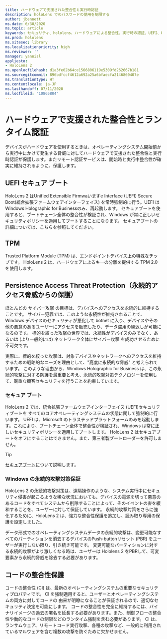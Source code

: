 ```yaml
---
title: ハードウェアで支援された整合性と実行時認証
description: holoLens でのパスワードの使用を制限する
author: jbennett
ms.date: 6/30/2020
ms.topic: article
keywords: セキュリティ、hololens、ハードウェアによる整合性、実行時の認証、UEFI、UEFI セキュアブート、セキュアブート、TPM、脅威保護、Windows のAnti-Persistence（永続攻撃対策）保証、コードの整合性、コードの保護、
ms.prod: hololens
ms.sitesec: library
ms.localizationpriority: high
ms.reviewer: ''
manager: yannisl
appliesto:
- HoloLens 2
ms.openlocfilehash: d1a3fe02b64ce1566806119e5309fd262667b181
ms.sourcegitcommit: 896bdfccf4612a692a25a6bfaecfa2146860407e
ms.translationtype: HT
ms.contentlocale: ja-JP
ms.lasthandoff: 07/11/2020
ms.locfileid: "10865804"
---
```

# ハードウェアで支援された整合性とランタイム認証

デバイスがハードウェアを使用するときは、オペレーティングシステム開始前から実行中にかけて発生する脅威に対してハードウェアで支援された整合性と実行時認証が保護します。またリモート認証サービスは、開始時と実行中整合性が確実に維持されるように、保護します。

## UEFI セキュア ブート

HoloLens 2 はUnified Extensible Firmwaいますe Interface (UEFI) Secure Boot(統合拡張ファームウェアインターフェイス) を常時強制的に行う。UEFI はWindows Holographic for Businessのみ、再起動します。
セキュアブートを使用すると、ブートチェーン全体の整合性が検証され、Windows が常に正しいセキュリティポリシーを適用してブートすることになります。 セキュアブートの詳細については、こちらを参照してください。

## TPM

Trusted Platform Module (TPM) は、エンドポイントデバイス上の特殊なチップです。 HoloLens 2 は、ハードウェアによるキーの分離を提供する TPM 2.0 を使用します。

## Persistence Access Threat Protection（永続的アクセス脅威からの保護）

ほとんどの サイバー攻撃 の目標は、デバイスへのアクセスを永続的に維持することです。 サイバー犯罪では、このような永続性が維持されることで、Windows デバイスのセキュリティが悪化して botnet に入り、デバイスやその他の悪意のあるユーザーにアクセスを販売したり、データ盗用の繰返しが可能になるのです。 標的を絞った攻撃の世界では、永続性がデバイスのみでなく、あるいは (より一般的には) ネットワーク全体にサイバー攻撃 を成功させるために不可欠です。  

実際に、標的を絞った攻撃は、対象デバイスやネットワークへのアクセスを維持するための戦略的なニーズを理由として、"高度に永続的な脅威" と考えられています。 このような理由から、Windows Holographic for Business は、この永続的攻撃に対する防護を最重要と考え、永続的攻撃対策テクノロジーを使用して、厳重な顧客セキュリティを行うことを約束しています。

### セキュア ブート 

HoloLens 2 では、統合拡張ファームウェアインターフェイス (UEFI)セキュリティブートを すべてのコアオペレーティングシステムの状態に関して強制的に行います。 UEFI は、Microsoft のトラステッドプラットフォームのみを起動します。これにより、ブートチェーン全体で整合性が検証され、Windows は常に正しいセキュリティポリシーを適用してブートします。 HoloLens 2 はセキュアブートをオフにすることはできません。また、第三者製ブートローダーを許可しません。

> [!Tip]
> [セキュアブート](https://docs.microsoft.com/windows-hardware/design/device-experiences/oem-secure-boot)について説明します。

### Windows の永続的攻撃対策保証

HoloLens 2 の永続的攻撃対策は、遠隔操作のような、システム実行中にセキュリティ侵害が起こるような稀な状況においても、デバイスの電源を切って悪意のあるコードをすべてシステムから削除することによって、そのイベントの害を緩和することを、ユーザーに対して保証しています。 永続的攻撃対策をさらに強化するために、HoloLens 2 は、強力な整合性保護を追加し、読み取り専用の保護を設定しました。

データ形式でのオペレーティングシステムデータの永続的攻撃は、変更可能なすべてのパーティションを消去するデバイスのPush-buttonリセット (PBR) をユーザーが実行しない限り、引き続き可能です。 変更可能なパーティションに対する永続的攻撃がより激しくなる時は、ユーザーは Hololens 2 をPBRして、可変要素から永続的脅威を除去する必要があります。

## コードの整合性保護 

コードの整合性 (CI) は、最新のオペレーティングシステムの重要なセキュリティプロパティです。 CI を強制適用すると、ユーザーとオペレーティングシステムの両方に対してコードの 由来が明瞭になることが保証されるので、適切なセキュリティ決定を可能にします。 コードの整合性を完全に維持するには、バイナリイメージの過去の署名を延長する必要があります。また、制御フローの整合性や動的なコードの制限などのランタイム強制を含む必要があります。 CI は、ランサムウェア、リモートコード実行攻撃、各種の攻撃など、一般的に利用されているマルウェアを含む複数の攻撃を防ぐために欠かせません。
